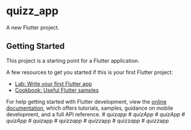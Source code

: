 # quizz_app

A new Flutter project.

## Getting Started

This project is a starting point for a Flutter application.

A few resources to get you started if this is your first Flutter project:

- [Lab: Write your first Flutter app](https://docs.flutter.dev/get-started/codelab)
- [Cookbook: Useful Flutter samples](https://docs.flutter.dev/cookbook)

For help getting started with Flutter development, view the
[online documentation](https://docs.flutter.dev/), which offers tutorials,
samples, guidance on mobile development, and a full API reference.
#   q u i z _ a p p  
 #   q u i z A p p  
 #   q u i z A p p  
 #   q u i z A p p  
 #   q u i z _ a p p  
 #   q u i z z _ a p p  
 #   q u i z z _ a p p  
 #   q u i z z _ a p p  
 #   q u i z z _ a p p  
 